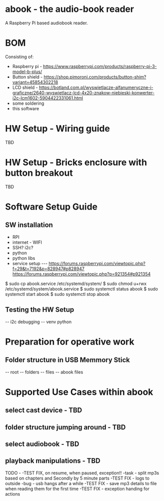 # abook - the audio-book reader
A Raspberry Pi based audiobook reader.

# BOM
Consisting of:
- Raspberry pi - https://www.raspberrypi.com/products/raspberry-pi-3-model-b-plus/
- Button shield - https://shop.pimoroni.com/products/button-shim?variant=45854302218
- LCD shield - https://botland.com.pl/wyswietlacze-alfanumeryczne-i-graficzne/2640-wyswietlacz-lcd-4x20-znakow-niebieski-konwerter-i2c-lcm1602-5904422331061.html
- some soldering
- this software

# HW Setup - Wiring guide

TBD

# HW Setup - Bricks enclosure with button breakout

TBD

# Software Setup Guide

## SW installation

- RPI
- internet - WIFI
- SSH? i2c?
- python
- python libs
- service setup --- https://forums.raspberrypi.com/viewtopic.php?f=29&t=7192&p=828947#p828947
https://forums.raspberrypi.com/viewtopic.php?p=921354#p921354

$ sudo cp   abook.service  /etc/systemd/system/
$ sudo chmod u+rwx /etc/systemd/system/abook.service
$ sudo systemctl status abook
$ sudo systemctl start abook
$ sudo systemctl stop abook


## Testing the HW Setup

-- i2c debugging
-- venv python

# Preparation for operative work

## Folder structure in USB Memmory Stick

-- root
-- folders
-- files
-- abook files

# Supported Use Cases within abook

## select cast device - TBD
## folder structure jumping around - TBD
## select audiobook - TBD
## playback manipulations - TBD

TODO - 
-TEST FIX, on resume, when paused, exception!!
-task - split mp3s based on chapters and Secondly by 5 minute parts
-TEST FIX - logs to outside 
-bug - usb hangs after a while
-TEST FIX - save mp3 details to file when reading them for the first time
-TEST FIX - exception handing for actions 

